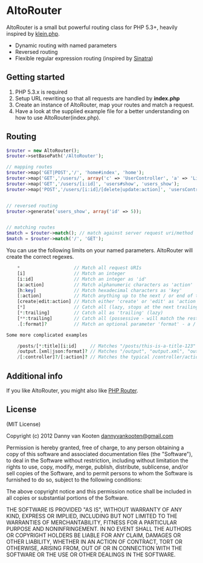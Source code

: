 # AltoRouter 
AltoRouter is a small but powerful routing class for PHP 5.3+, heavily inspired by [klein.php](https://github.com/chriso/klein.php/).

* Dynamic routing with named parameters
* Reversed routing
* Flexible regular expression routing (inspired by [Sinatra](http://www.sinatrarb.com/))

## Getting started

1. PHP 5.3.x is required
2. Setup URL rewriting so that all requests are handled by **index.php**
3. Create an instance of AltoRouter, map your routes and match a request.
4. Have a look at the supplied example file for a better understanding on how to use AltoRouter(index.php).

## Routing
```php
$router = new AltoRouter();
$router->setBasePath('/AltoRouter');

// mapping routes
$router->map('GET|POST','/', 'home#index', 'home');
$router->map('GET','/users/', array('c' => 'UserController', 'a' => 'ListAction'));
$router->map('GET','/users/[i:id]', 'users#show', 'users_show');
$router->map('POST','/users/[i:id]/[delete|update:action]', 'usersController#doAction', 'users_do');


// reversed routing
$router->generate('users_show', array('id' => 5));


// matching routes
$match = $router->match(); // match against server request uri/method
$match = $router->match('/', 'GET');

```

You can use the following limits on your named parameters. AltoRouter will create the correct regexes.
```php
    *                    // Match all request URIs
    [i]                  // Match an integer
    [i:id]               // Match an integer as 'id'
    [a:action]           // Match alphanumeric characters as 'action'
    [h:key]              // Match hexadecimal characters as 'key'
    [:action]            // Match anything up to the next / or end of the URI as 'action'
    [create|edit:action] // Match either 'create' or 'edit' as 'action'
    [*]                  // Catch all (lazy, stops at the next trailing slash)
    [*:trailing]         // Catch all as 'trailing' (lazy)
    [**:trailing]        // Catch all (possessive - will match the rest of the URI)
    .[:format]?          // Match an optional parameter 'format' - a / or . before the block is also optional

Some more complicated examples

    /posts/[*:title][i:id]     // Matches "/posts/this-is-a-title-123"
    /output.[xml|json:format]? // Matches "/output", "output.xml", "output.json"
    /[:controller]?/[:action]? // Matches the typical /controller/action format

```

## Additional info
If you like AltoRouter, you might also like [PHP Router](//github.com/dannyvankooten/PHP-Router).

## License

(MIT License)

Copyright (c) 2012 Danny van Kooten <dannyvankooten@gmail.com>

Permission is hereby granted, free of charge, to any person obtaining a copy of this software and associated documentation files (the "Software"), to deal in the Software without restriction, including without limitation the rights to use, copy, modify, merge, publish, distribute, sublicense, and/or sell copies of the Software, and to permit persons to whom the Software is furnished to do so, subject to the following conditions:

The above copyright notice and this permission notice shall be included in all copies or substantial portions of the Software.

THE SOFTWARE IS PROVIDED "AS IS", WITHOUT WARRANTY OF ANY KIND, EXPRESS OR IMPLIED, INCLUDING BUT NOT LIMITED TO THE WARRANTIES OF MERCHANTABILITY, FITNESS FOR A PARTICULAR PURPOSE AND NONINFRINGEMENT. IN NO EVENT SHALL THE AUTHORS OR COPYRIGHT HOLDERS BE LIABLE FOR ANY CLAIM, DAMAGES OR OTHER LIABILITY, WHETHER IN AN ACTION OF CONTRACT, TORT OR OTHERWISE, ARISING FROM, OUT OF OR IN CONNECTION WITH THE SOFTWARE OR THE USE OR OTHER DEALINGS IN THE SOFTWARE.
